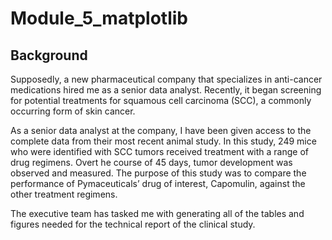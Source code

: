 # Module_5_matplotlib
## Background 
Supposedly, a new pharmaceutical company that specializes in anti-cancer medications hired me as a senior data analyst. Recently, it began screening for potential treatments for squamous cell carcinoma (SCC), a commonly occurring form of skin cancer.

As a senior data analyst at the company, I have been given access to the complete data from their most recent animal study. In this study, 249 mice who were identified with SCC tumors received treatment with a range of drug regimens. Overt he course of 45 days, tumor development was observed and measured. The purpose of this study was to compare the performance of Pymaceuticals’ drug of interest, Capomulin, against the other treatment regimens.

The executive team has tasked me with generating all of the tables and figures needed for the technical report of the clinical study.
